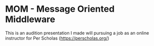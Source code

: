 # MOM - Message Oriented Middleware
This is an audition presentation I made will pursuing a job as an online instructor for Per Scholas (https://perscholas.org/)
